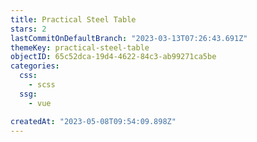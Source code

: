 ```yaml
---
title: Practical Steel Table
stars: 2
lastCommitOnDefaultBranch: "2023-03-13T07:26:43.691Z"
themeKey: practical-steel-table
objectID: 65c52dca-19d4-4622-84c3-ab99271ca5be
categories:
  css:
    - scss
  ssg:
    - vue

createdAt: "2023-05-08T09:54:09.898Z"
---
```

